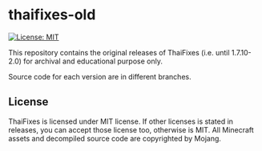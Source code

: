 # thaifixes-old

[![License: MIT](https://img.shields.io/badge/License-MIT-yellow.svg)](https://opensource.org/licenses/MIT)

This repository contains the original releases of ThaiFixes (i.e. until 1.7.10-2.0) for archival and educational purpose only.

Source code for each version are in different branches.

## License

ThaiFixes is licensed under MIT license. If other licenses is stated in releases, you can accept those license too, otherwise is MIT. All Minecraft assets and decompiled source code are copyrighted by Mojang.
